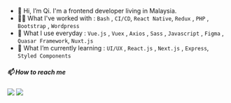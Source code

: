 - 👋 Hi, I’m Qi. I'm a frontend developer living in Malaysia.
- 👩‍🦳 What I've worked with : `Bash` , `CI/CD`, `React Native`, `Redux` , `PHP` , `Bootstrap` , `Wordpress`
- 👀 What I use everyday : `Vue.js` , `Vuex` , `Axios` , `Sass` , `Javascript` , `Figma` , `Quasar Framework`, `Nuxt.js`
- 🌱 What I’m currently learning : `UI/UX` , `React.js` , `Next.js` , `Express`, `Styled Components`

<h5>📫 How to reach me</h5>
<a href="https://www.linkedin.com/in/aqilah-fatin/"><img src="https://img.shields.io/badge/linkedin-%230077B5.svg?&style=for-the-badge&logo=linkedin&logoColor=white" /></a> <a href="mailto:aqilahfatinfauzi@gmail.com"><img src="https://img.shields.io/badge/gmail-%23D14836.svg?&style=for-the-badge&logo=gmail&logoColor=white" /></a>

<!---
aqilahqi/aqilahqi is a ✨ special ✨ repository because its `README.md` (this file) appears on your GitHub profile.
You can click the Preview link to take a look at your changes.
--->
